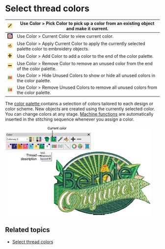 # Select thread colors

| ![PickColor.png](assets/PickColor.png)                   | Use Color > Pick Color to pick up a color from an existing object and make it current.               |
| -------------------------------------------------------- | ---------------------------------------------------------------------------------------------------- |
| ![CurrentColor.png](assets/CurrentColor.png)             | Use Color > Current Color to view current color.                                                     |
| ![ApplyCurrentColor.png](assets/ApplyCurrentColor.png)   | Use Color > Apply Current Color to apply the currently selected palette color to embroidery objects. |
| ![AddColor.png](assets/AddColor.png)                     | Use Color > Add Color to add a color to the end of the color palette.                                |
| ![RemoveColor.png](assets/RemoveColor.png)               | Use Color > Remove Color to remove an unused color from the end of the color palette.                |
| ![HideUnusedColors.png](assets/HideUnusedColors.png)     | Use Color > Hide Unused Colors to show or hide all unused colors in the color palette.               |
| ![RemoveUnusedColors.png](assets/RemoveUnusedColors.png) | Use Color > Remove Unused Colors to remove all unused colors from the color palette.                 |

The [color palette ](../../glossary/glossary)contains a selection of colors tailored to each design or color scheme. New objects are created using the currently selected color. You can change colors at any stage. [Machine functions](../../glossary/glossary) are automatically inserted in the stitching sequence whenever you assign a color.

![summary_-_designs00049.png](assets/summary_-_designs00049.png)

## Related topics

- [Select thread colors](../../Basics/threads/Select_thread_colors)
